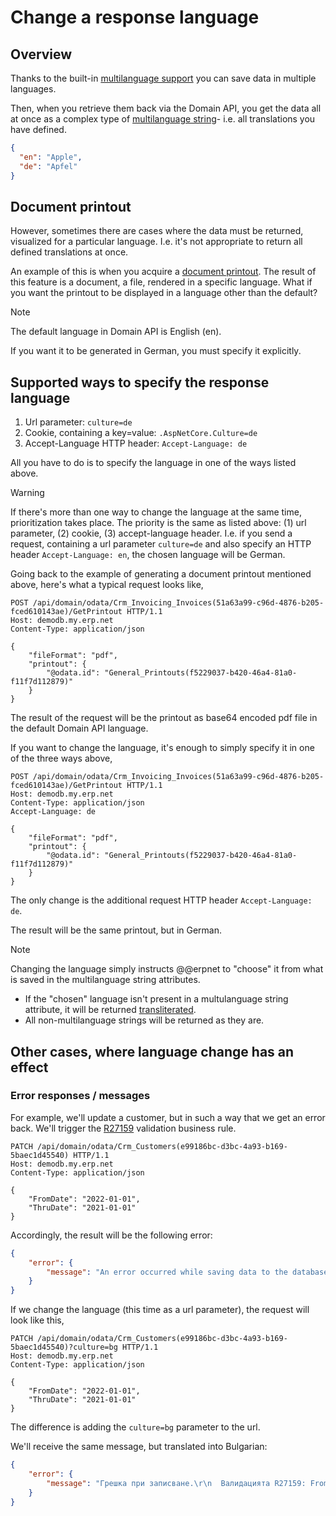 # Change a response language

## Overview 

Thanks to the built-in [multilanguage support](https://docs.erp.net/tech/concepts/multi-language.html) you can save data in multiple languages.

Then, when you retrieve them back via the Domain API, you get the data all at once as a complex type of [multilanguage string](../complex-types/multi-language-string.md)- i.e. all translations you have defined.

```json
{
  "en": "Apple",
  "de": "Apfel"
}
```

## Document printout

However, sometimes there are cases where the data must be returned, visualized for a particular language. I.e. it's not appropriate to return all defined translations at once.

An example of this is when you acquire a [document printout](https://docs.erp.net/model/entities/General.Documents.html#getprintout). The result of this feature is a document, a file, rendered in a specific language. What if you want the printout to be displayed in a language other than the default?

> [!NOTE]
> The default language in Domain API is English (en).

If you want it to be generated in German, you must specify it explicitly.

## Supported ways to specify the response language

1. Url parameter: `culture=de`
2. Cookie, containing a key=value: `.AspNetCore.Culture=de`
3. Accept-Language HTTP header: `Accept-Language: de`

All you have to do is to specify the language in one of the ways listed above.

> [!WARNING]
> If there's more than one way to change the language at the same time, prioritization takes place. The priority is the same as listed above: (1) url parameter, (2) cookie, (3) accept-language header. I.e. if you send a request, containing a url parameter `culture=de` and also specify an HTTP header `Accept-Language: en`, the chosen language will be German.

Going back to the example of generating a document printout mentioned above, here's what a typical request looks like,

```HTTP
POST /api/domain/odata/Crm_Invoicing_Invoices(51a63a99-c96d-4876-b205-fced610143ae)/GetPrintout HTTP/1.1
Host: demodb.my.erp.net
Content-Type: application/json

{
    "fileFormat": "pdf",
    "printout": {
        "@odata.id": "General_Printouts(f5229037-b420-46a4-81a0-f11f7d112879)"
    }
}
```
The result of the request will be the printout as base64 encoded pdf file in the default Domain API language.

If you want to change the language, it's enough to simply specify it in one of the three ways above,

```HTTP
POST /api/domain/odata/Crm_Invoicing_Invoices(51a63a99-c96d-4876-b205-fced610143ae)/GetPrintout HTTP/1.1
Host: demodb.my.erp.net
Content-Type: application/json
Accept-Language: de

{
    "fileFormat": "pdf",
    "printout": {
        "@odata.id": "General_Printouts(f5229037-b420-46a4-81a0-f11f7d112879)"
    }
}
```

The only change is the additional request HTTP header `Accept-Language: de`.

The result will be the same printout, but in German.

> [!NOTE]
> Changing the language simply instructs @@erpnet to "choose" it from what is saved in the multilanguage string attributes.
> - If the "chosen" language isn't present in a multulanguage string attribute, it will be returned [transliterated](https://docs.erp.net/tech/concepts/multi-language.html#transliteration).
> - All non-multilanguage strings will be returned as they are.

## Other cases, where language change has an effect

### Error responses / messages

For example, we'll update a customer, but in such a way that we get an error back. We'll trigger the [R27159](https://docs.erp.net/model/business-rules/R27159.html) validation business rule.

```HTTP
PATCH /api/domain/odata/Crm_Customers(e99186bc-d3bc-4a93-b169-5baec1d45540) HTTP/1.1
Host: demodb.my.erp.net
Content-Type: application/json

{
    "FromDate": "2022-01-01",
    "ThruDate": "2021-01-01"
}
```

Accordingly, the result will be the following error:

```JSON
{
    "error": {
        "message": "An error occurred while saving data to the database\r\n  The validation R27159: FromDateLessThanThruDate failed for event Commit: \r\n\r\nCustomer's From Date 1/1/2022 12:00:00 AM should not be greater than customer's Thru Date 1/1/2021 12:00:00 AM. (Constraint R27159)"
    }
}
```

If we change the language (this time as a url parameter), the request will look like this,

```HTTP
PATCH /api/domain/odata/Crm_Customers(e99186bc-d3bc-4a93-b169-5baec1d45540)?culture=bg HTTP/1.1
Host: demodb.my.erp.net
Content-Type: application/json

{
    "FromDate": "2022-01-01",
    "ThruDate": "2021-01-01"
}
```
The difference is adding the `culture=bg` parameter to the url.

We'll receive the same message, but translated into Bulgarian:

```JSON
{
    "error": {
        "message": "Грешка при записване.\r\n  Валидацията R27159: FromDateLessThanThruDate не е била успешна при събитие Commit: \r\n\r\nСтойността на полето 'От дата' 1.01.2022 г. 0:00:00 ч. не трябва да надвишава стойността на полето 'До дата' 1.01.2021 г. 0:00:00 ч. (Constraint R27159)"
    }
}
```